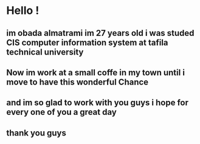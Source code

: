 
# Hello !

 ## im obada almatrami im 27 years old i was studed CIS computer information system at tafila technical university
## Now im work at a small coffe in my town until i move to have this wonderful Chance
## and im so glad to work with you guys i hope for every one of you a great day
## thank you guys
 
```![](https://cdn.motor1.com/images/mgl/zGZGE/s1/2019-bmw-4-seires.jpg)
